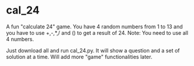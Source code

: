 # cal_24
A fun "calculate 24" game. You have 4 random numbers from 1 to 13 and you have to use +,-,*,/ and () to get a result of 24.
Note: You need to use all 4 numbers.

Just download all and run cal_24.py. It will show a question and a set of solution at a time.
Will add more "game" functionalities later.
